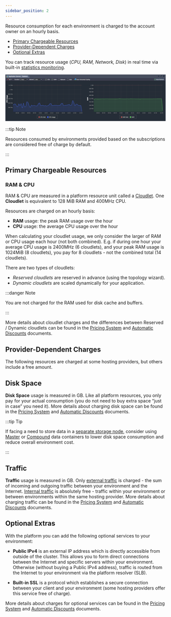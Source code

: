 ```yaml
---
sidebar_position: 2
---
```


Resource consumption for each environment is charged to the account owner on an hourly basis.

- [Primary Chargeable Resources](/docs/Account&Pricing/Resource%20Charging/Charged%20Resources#primary-chargeable-resources)
- [Provider-Dependent Charges](/docs/Account&Pricing/Resource%20Charging/Charged%20Resources#provider-dependent-charges)
- [Optional Extras](/docs/Account&Pricing/Resource%20Charging/Charged%20Resources#optional-extras)

You can track resource usage (_CPU, RAM, Network, Disk_) in real time via built-in [statistics monitoring](/docs/ApplicationSetting/Built-in%20Monitoring/Statistics).

<div style={{
    display:'flex',
    justifyContent: 'center',
    margin: '0 0 1rem 0'
}}>

![Locale Dropdown](./img/ChargedResources/01-statistics-monitoring.png)

</div>

:::tip Note

Resources consumed by environments provided based on the subscriptions are considered free of charge by default.

:::

## Primary Chargeable Resources

### RAM & CPU

RAM & CPU are measured in a platform resource unit called a [Cloudlet](/docs/PlatformOverview/Cloudlet). One **Cloudlet** is equivalent to 128 MiB RAM and 400MHz CPU.

Resources are charged on an hourly basis:

- **RAM** usage: the peak RAM usage over the hour
- **CPU** usage: the average CPU usage over the hour

When calculating your cloudlet usage, we only consider the larger of RAM or CPU usage each hour (not both combined). E.g. if during one hour your average CPU usage is 2400MHz (6 cloudlets), and your peak RAM usage is 1024MiB (8 cloudlets), you pay for 8 cloudlets - not the combined total (14 cloudlets).

There are two types of cloudlets:

- _Reserved cloudlets_ are reserved in advance (using the topology wizard).
- _Dynamic cloudlets_ are scaled dynamically for your application.

:::danger Note

You are not charged for the RAM used for disk cache and buffers.

:::

More details about cloudlet charges and the differences between Reserved / Dynamic cloudlets can be found in the [Pricing System](/docs/Account&Pricing/Pricing%20Model%20Overview) and [Automatic Discounts](/docs/Account&Pricing/Automatic%20Discounts#ramcpu) documents.

## Provider-Dependent Charges

The following resources are charged at some hosting providers, but others include a free amount.

## Disk Space

**Disk Space** usage is measured in GB. Like all platform resources, you only pay for your actual consumption (you do not need to buy extra space “just in case” you need it). More details about charging disk space can be found in the [Pricing System](/docs/Account&Pricing/Pricing%20Model%20Overview) and [Automatic Discounts](/docs/Account&Pricing/Automatic%20Discounts#disk-space) documents.

:::tip Tip

If facing a need to store data in a [separate storage node](/docs/Data%20Storage%20Container/Data%20Storage%20Overview), consider using [Master](/docs/Data%20Storage%20Container/Use%20Cases/Master%20Container) or [Compound](/docs/Data%20Storage%20Container/Use%20Cases/Compound%20Container) data containers to lower disk space consumption and reduce overall environment cost.

:::

## Traffic

**Traffic** usage is measured in GB. Only <u>external traffic</u> is charged - the sum of incoming and outgoing traffic between your environment and the Internet. <u>Internal traffic</u> is absolutely free - traffic within your environment or between environments within the same hosting provider. More details about charging traffic can be found in the [Pricing System](/docs/Account&Pricing/Pricing%20Model%20Overview) and [Automatic Discounts](/docs/Account&Pricing/Automatic%20Discounts#traffic) documents.

## Optional Extras

With the platform you can add the following optional services to your environment:

- **Public IPv4** is an external IP address which is directly accessible from outside of the cluster. This allows you to form direct connections between the Internet and specific servers within your environment. Otherwise (without buying a Public IPv4 address), traffic is routed from the Internet to your environment via the platform resolver (SLB).

- **Built-in SSL** is a protocol which establishes a secure connection between your client and your environment (some hosting providers offer this service free of charge).

More details about charges for optional services can be found in the [Pricing System](/docs/Account&Pricing/Pricing%20Model%20Overview) and [Automatic Discounts](/docs/Account&Pricing/Automatic%20Discounts#options) documents.
